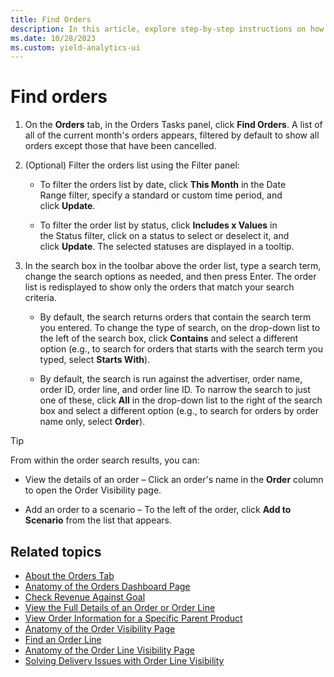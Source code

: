 ```yaml
---
title: Find Orders
description: In this article, explore step-by-step instructions on how to find orders.
ms.date: 10/28/2023
ms.custom: yield-analytics-ui
---
```


# Find orders

1. On the **Orders** tab, in the Orders Tasks panel, click **Find Orders**. A list of all of the current month's orders appears, filtered by default to show all orders except those that have been cancelled.

1. (Optional) Filter the orders list using the Filter panel:
    - To filter the orders list by date, click **This Month** in the Date Range filter, specify a standard or custom time period, and click **Update**.

    - To filter the order list by status, click **Includes x Values** in the Status filter, click on a status to select or deselect it, and click **Update**. The selected statuses are displayed in a tooltip.
1. In the search box in the toolbar above the order list, type a search term, change the search options as needed, and then press Enter. The order list is redisplayed to show only the orders that match your search criteria.  

    - By default, the search returns orders that contain the search term you entered. To change the type of search, on the drop-down list to the left of the search box, click **Contains** and select a different option (e.g., to search for orders that starts with the search term you typed, select **Starts With**).

    - By default, the search is run against the advertiser, order name, order ID, order line, and order line ID. To narrow the search to just one of these, click **All** in the drop-down list to the right of the search box and select a different option (e.g., to search for orders by order name only, select **Order**).

> [!TIP]
> From within the order search results, you can:
>
> - View the details of an order – Click an order's name in the **Order** column to open the Order Visibility page.
>
> - Add an order to a scenario – To the left of the order, click **Add to Scenario** from the list that appears.

## Related topics

- [About the Orders Tab](about-the-orders-tab.md)
- [Anatomy of the Orders Dashboard Page](anatomy-of-the-orders-dashboard-page.md)
- [Check Revenue Against Goal](check-revenue-against-goal.md)
- [View the Full Details of an Order or Order Line](view-the-full-details-of-an-order-or-order-line.md)
- [View Order Information for a Specific Parent Product](view-order-information-for-a-specific-parent-product.md)
- [Anatomy of the Order Visibility Page](anatomy-of-the-order-visibility-page.md)
- [Find an Order Line](find-an-order-line.md)
- [Anatomy of the Order Line Visibility Page](anatomy-of-the-order-line-visibility-page.md)
- [Solving Delivery Issues with Order Line Visibility](solving-delivery-issues-with-order-line-visibility.md)
